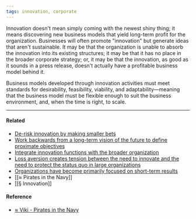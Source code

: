 ```yaml
---
tags: innovation, corporate
---
```


Innovation doesn't mean simply coming with the newest shiny thing; it means
discovering new business models that yield long-term profit for the
organization. Businesses will often promote "innovation" but generate ideas that
aren't sustainable. It may be that the organization is unable to absorb the
innovation into its existing structures; it may be that it has no place in the
broader corporate strategy; or, it may be that the innovation, as good as it
sounds in a press release, doesn't actually have a profitable business model
behind it.

Business models developed through innovation activities must meet standards for
desirability, feasibility, viability, and adaptability—meaning that the business
model must be flexible enough to suit the business environment, and, when the
time is right, to scale.

---

#### Related

- [De-risk innovation by making smaller bets](https://publish.obsidian.md/mobydiction/notes/De-risk+innovation+by+making+smaller+bets)
- [Work backwards from a long-term vision of the future to define proximate objectives](https://publish.obsidian.md/mobydiction/notes/Work+backwards+from+a+long-term+vision+of+the+future+to+define+proximate+objectives)
- [Integrate innovation functions with the broader organization](https://publish.obsidian.md/mobydiction/notes/Integrate+innovation+functions+with+the+broader+organization)
- [Loss aversion creates tension between the need to innovate and the need to protect the status quo in large organizations](https://publish.obsidian.md/mobydiction/notes/Loss+aversion+creates+tension+between+the+need+to+innovate+and+the+need+to+protect+the+status+quo+in+large+organizations)
- [Organizations have become primarily focused on short-term results](https://publish.obsidian.md/mobydiction/notes/Organizations+have+become+primarily+focused+on+short-term+results)
- [[≈ Pirates in the Navy]]
- [[§ Innovation]]

#### Reference

- [≈ Viki - Pirates in the Navy](https://publish.obsidian.md/mobydiction/notes/%E2%89%88+Viki+-+Pirates+in+the+Navy)
